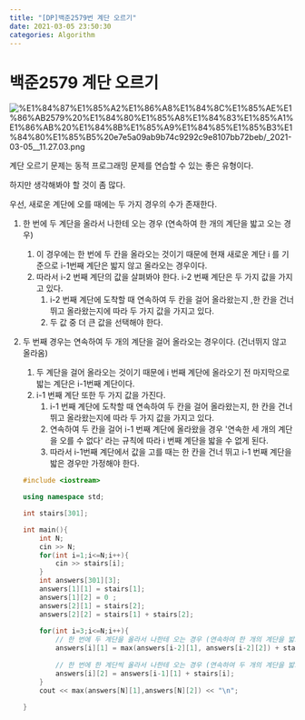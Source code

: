 ```yaml
---
title: "[DP]백준2579번 계단 오르기"
date: 2021-03-05 23:50:30
categories: Algorithm
---
```

# 백준2579 계단 오르기

![%E1%84%87%E1%85%A2%E1%86%A8%E1%84%8C%E1%85%AE%E1%86%AB2579%20%E1%84%80%E1%85%A8%E1%84%83%E1%85%A1%E1%86%AB%20%E1%84%8B%E1%85%A9%E1%84%85%E1%85%B3%E1%84%80%E1%85%B5%20e7e5a09ab9b74c9292c9e8107bb72beb/_2021-03-05__11.27.03.png](%E1%84%87%E1%85%A2%E1%86%A8%E1%84%8C%E1%85%AE%E1%86%AB2579%20%E1%84%80%E1%85%A8%E1%84%83%E1%85%A1%E1%86%AB%20%E1%84%8B%E1%85%A9%E1%84%85%E1%85%B3%E1%84%80%E1%85%B5%20e7e5a09ab9b74c9292c9e8107bb72beb/_2021-03-05__11.27.03.png)

계단 오르기 문제는 동적 프로그래밍 문제를 연습할 수 있는 좋은 유형이다. 

하지만 생각해봐야 할 것이 좀 많다. 

우선, 새로운 계단에 오를 때에는 두 가지 경우의 수가 존재한다. 

1. 한 번에 두 계단을 올라서 나한테 오는 경우 (연속하여 한 개의 계단을 밟고 오는 경우)
    1. 이 경우에는 한 번에 두 칸을 올라오는 것이기 때문에 현재 새로운 계단 i 를 기준으로 i-1번째 계단은 밟지 않고 올라오는 경우이다. 
    2. 따라서 i-2 번째 계단의 값을 살펴봐야 한다. i-2 번째 계단은 두 가지 값을 가지고 있다.
        1. i-2 번째 계단에 도착할 때 연속하여 두 칸을 걸어 올라왔는지 ,한 칸을 건너뛰고 올라왔는지에 따라 두 가지 값을 가지고 있다. 
        2. 두 값 중 더 큰 값을 선택해야 한다. 
2. 두 번째 경우는 연속하여 두 개의 계단을 걸어 올라오는 경우이다. (건너뛰지 않고 올라옴)
    1. 두 계단을 걸어 올라오는 것이기 때문에 i 번째 계단에 올라오기 전 마지막으로 밟는 계단은 i-1번째 계단이다. 
    2. i-1 번째 계단 또한 두 가지 값을 가진다. 
        1. i-1 번째 계단에 도착할 때 연속하여 두 칸을 걸어 올라왔는지, 한 칸을 건너뛰고 올라왔는지에 따라 두 가지 값을 가지고 있다. 
        2. 연속하여 두 칸을 걸어 i-1 번째 계단에 올라왔을 경우 '연속한 세 개의 계단을 오를 수 없다' 라는 규칙에 따라 i 번째 계단을 밟을 수 없게 된다. 
        3. 따라서 i-1번째 계단에서 값을 고를 때는 한 칸을 건너 뛰고 i-1 번째 계단을 밟은 경우만 가정해야 한다. 

    ```cpp
    #include <iostream>

    using namespace std;

    int stairs[301];

    int main(){
        int N;
        cin >> N;
        for(int i=1;i<=N;i++){
            cin >> stairs[i];
        }
        int answers[301][3];
        answers[1][1] = stairs[1];
        answers[1][2] = 0 ;
        answers[2][1] = stairs[2];
        answers[2][2] = stairs[1] + stairs[2];
        
        for(int i=3;i<=N;i++){
            // 한 번에 두 계단을 올라서 나한테 오는 경우 (연속하여 한 개의 계단을 밟고 나한테 오는 경우)
            answers[i][1] = max(answers[i-2][1], answers[i-2][2]) + stairs[i];
            
            // 한 번에 한 계단씩 올라서 나한테 오는 경우 (연속하여 두 개의 계단을 밟고 나한테 오는 경우)
            answers[i][2] = answers[i-1][1] + stairs[i];
        }
        cout << max(answers[N][1],answers[N][2]) << "\n";
        
    }
    ```
